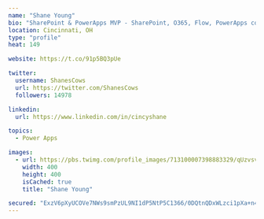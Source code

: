 ```yaml
---
name: "Shane Young"
bio: "SharePoint & PowerApps MVP - SharePoint, O365, Flow, PowerApps consulting? @PowerApps911 | Pure Snark? You found it."
location: Cincinnati, OH
type: "profile"
heat: 149

website: https://t.co/91p5BQ3pUe

twitter:
  username: ShanesCows
  url: https://twitter.com/ShanesCows
  followers: 14978

linkedin:
  url: https://www.linkedin.com/in/cincyshane

topics:
  - Power Apps

images:
  - url: https://pbs.twimg.com/profile_images/713100007398883329/qUzvsvQ3_400x400.jpg
    width: 400
    height: 400
    isCached: true
    title: "Shane Young"

secured: "ExzV6pXyUCOVe7NWs9smPzUL9NI1dP5NtP5C1366/0DQtnQDxWLzci1pXa+n4oeUhVaahozCAVpwbMdcEKiDjxw1cI70Y80QhH4qVJitSXDkfMumBaDX1xJQnzXugh7mOla38e9dGstH4FmMEgTAZFGj3SOsgd/hDKxLwGfKjA4Twn0cN8TjfE6o1v9yPSxwa7bsypNZCZxyeK0aqCNZ726MBLc9s5aavvZSNMijCZ4fbrvL85fJaxwtvh8RGzW6Svawjnzf15wnM79XxLFp9r54nQpoYUgoAFm5xFzkOHSyAMXnXUgoka38GoMicBtcoIsLUSTKsGwpvMlsX75pay+YJ4AO6ZsL0U4AQ/JLlC8eXWosoP31QZ17aGA1BDGsAfy71IHtOux5HMrhHRPY4h8RXxUFzmd1Xwso+9f1vqQ=;WBlvl/MHz3SIU/EUM9NfPw=="
---
```


